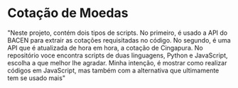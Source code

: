 # **Cotação de Moedas**

"Neste projeto, contém dois tipos de scripts. No primeiro, é usado a API do BACEN para extrair as cotações requisitadas no código. No segundo, é uma API que é atualizada de hora em hora, a cotação de Cingapura. No repositório voce encontra scripts de duas linguagens, Python e JavaScript, escolha a que melhor lhe agradar. Minha intenção, é mostrar como realizar códigos em JavaScript, mas também com a alternativa que ultimamente tem se usado mais"


